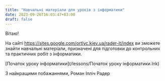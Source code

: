 ```yaml
---
title: "Навчальні матеріали для уроків з інформатики"
date: 2023-09-26T16:03:47+03:00
draft: false
---
```


Вітаю!

На сайті https://sites.google.com/ortlyc.kiev.ua/rader-it/index ви зможете знайти навчальні матеріали, призначені для підготовки до контрольних та практичних робіт з інформатики.

[Початок уроку інформатики](/lessons/Початок уроку інформатики.lnk)

З найкращими побажаннями, Роман Ілліч Радер